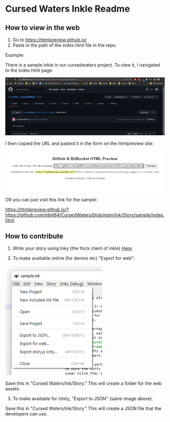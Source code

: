 # Cursed Waters Inkle Readme


## How to view in the web

1. Go to https://htmlpreview.github.io/
2. Paste in the path of the index.html file in the repo.

Example:

There is a sample inkle in our cursedwaters project. To view it, I navigated to the index.html page:

![menu](img/documentation/viewInWeb.png)

I then copied the URL and pasted it in the form on the htmlpreview site:

![menu](img/documentation/previewForm.png)

OR you can just visit this link for the sample:

https://htmlpreview.github.io/?https://github.com/jdell64/CursedWaters/blob/main/Ink/Story/sample/index.html


## How to contribute

1. Write your story using Inky (the thick client of inkle) [Here](https://github.com/inkle/inky/releases). 

2. To make available online (for demos etc) "Export for web":

![menu](img/documentation/ExportMenu.png)

Save this in "Cursed Waters/Ink/Story." This will create a folder for the web assets.

3. To make available for Unity, "Export to JSON" (same image above).

Save this in "Cursed Waters/Ink/Story." This will create a JSON file that the developers can use. 
